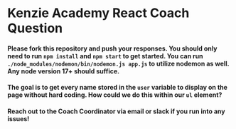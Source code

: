 # Kenzie Academy React Coach Question

#### Please fork this repository and push your responses. You should only need to run `npm install` and `npm start` to get started. You can run `./node_modules/nodemon/bin/nodemon.js app.js` to utilize nodemon as well. Any node version 17+ should suffice.

#### The goal is to get every name stored in the `user` variable to display on the page without hard coding. How could we do this within our `ul` element?

#### Reach out to the Coach Coordinator via email or slack if you run into any issues!